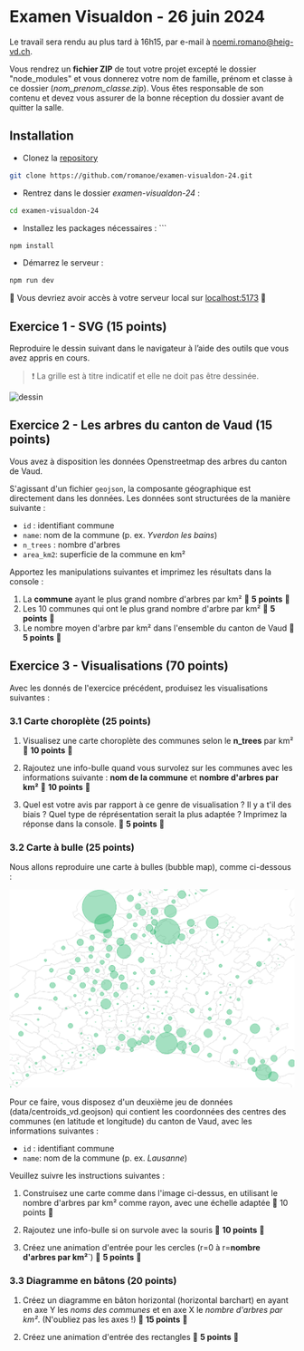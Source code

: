 # Examen Visualdon - 26 juin 2024

Le travail sera rendu au plus tard à 16h15, par e-mail à noemi.romano@heig-vd.ch.

Vous rendrez un **fichier ZIP** de tout votre projet excepté le dossier "node_modules" et vous donnerez votre nom de famille, prénom et classe à ce dossier (*nom_prenom_classe.zip*). Vous êtes responsable de son contenu et devez vous assurer de la bonne réception du dossier avant de quitter la salle.

## Installation
* Clonez la [repository](https://github.com/romanoe/examen-visualdon-24/) 
  
 ```bash
git clone https://github.com/romanoe/examen-visualdon-24.git
  ```

* Rentrez dans le dossier *examen-visualdon-24* : 
  
```bash 
cd examen-visualdon-24
```

* Installez les packages nécessaires : ```
 
```bash
npm install
```

* Démarrez le serveur : 
  
```bash
npm run dev
```

:rocket: Vous devriez avoir accès à votre serveur local sur [localhost:5173](http:localhost:5173) :rocket:

## Exercice 1 - SVG (15 points)
Reproduire le dessin suivant dans le navigateur à l’aide des outils que vous avez appris en cours.

> :exclamation: La grille est à titre indicatif et elle ne doit pas être dessinée.

![dessin](dessin.png)

## Exercice 2 - Les arbres du canton de Vaud (15 points)
Vous avez à disposition les données Openstreetmap des arbres du canton de Vaud.  

S'agissant d'un fichier `geojson`, la composante géographique est directement dans les données. Les données sont structurées de la manière suivante :

* `id` : identifiant commune
* `name`: nom de la commune (p. ex. _Yverdon les bains_)
* `n_trees` : nombre d'arbres
* `area_km2`: superficie de la commune en km²

Apportez les manipulations suivantes et imprimez les résultats dans la console :

1. La **commune** ayant le plus grand nombre d'arbres par km² :dart: **5 points** :dart:
2. Les 10 communes qui ont le plus grand nombre d'arbre par km² :dart: **5 points** :dart:
3. Le nombre moyen d'arbre par km² dans l'ensemble du canton de Vaud :dart: **5 points** :dart:


## Exercice 3 - Visualisations (70 points)
Avec les donnés de l'exercice précédent, produisez les visualisations suivantes :

### 3.1 Carte choroplète (25 points)


1. Visualisez une carte choroplète des communes selon le **n_trees** par km² :dart: **10 points** :dart:

2. Rajoutez une info-bulle quand vous survolez sur les communes avec les informations suivante : **nom de la commune** et **nombre d'arbres par km²** :dart: **10 points** :dart:
  
3. Quel est votre avis par rapport à ce genre de visualisation ? Il y a t'il des biais ? Quel type de réprésentation serait la plus adaptée ? Imprimez la réponse dans la console. :dart: **5 points** :dart:



### 3.2 Carte à bulle (25 points)

Nous allons reproduire une carte à bulles (bubble map), comme ci-dessous :

![bubble map](img/bubble_map.png)

Pour ce faire, vous disposez d'un deuxième jeu de données (data/centroids_vd.geojson) qui contient les coordonnées des centres des communes (en latitude et longitude) du canton de Vaud, avec les informations suivantes :

* `id` : identifiant commune
* `name`: nom de la commune (p. ex. _Lausanne_)

Veuillez suivre les instructions suivantes :

1. Construisez une carte comme dans l'image ci-dessus, en utilisant le nombre d'arbres par km² comme rayon, avec une échelle adaptée :dart: 10 points :dart:

2. Rajoutez une info-bulle si on survole avec la souris :dart: **10 points** :dart:

3. Créez une animation d'entrée pour les cercles (r=0 à r=**nombre d'arbres par km²**`)  :dart: **5 points** :dart:


### 3.3 Diagramme en bâtons (20 points)

1. Créez un diagramme en bâton horizontal (horizontal barchart) en ayant en axe Y les _noms des communes_ et en axe X le _nombre d'arbres par km²_. (N'oubliez pas les axes !) :dart: **15 points** :dart:

   
2. Créez une animation d'entrée des rectangles  :dart: **5 points** :dart:
